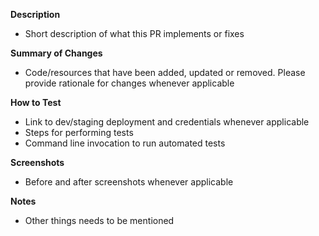 **Description**
- Short description of what this PR implements or fixes

**Summary of Changes**
- Code/resources that have been added, updated or removed. Please provide rationale for changes whenever applicable

**How to Test**
- Link to dev/staging deployment and credentials whenever applicable
- Steps for performing tests
- Command line invocation to run automated tests

**Screenshots**
- Before and after screenshots whenever applicable

**Notes**
- Other things needs to be mentioned
